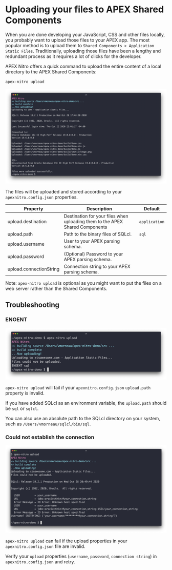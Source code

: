 # Uploading your files to APEX Shared Components

When you are done developing your JavaScript, CSS and other files locally, you probably want to upload those files to your APEX app. The most popular method is to upload them to `Shared Components > Application Static Files`. Traditionally, uploading those files have been a lengthy and redundant process as it requires a lot of clicks for the developer.

APEX Nitro offers a quick command to upload the entire content of a local directory to the APEX Shared Components:

```bash
apex-nitro upload
```

![command-upload](img/command-upload.png)

The files will be uploaded and stored according to your `apexnitro.config.json` properties.

| Property                | Description                                                                  | Default       |
| ----------------------- | ---------------------------------------------------------------------------- | ------------- |
| upload.destination      | Destination for your files when uploading them to the APEX Shared Components | `application` |
| upload.path             | Path to the binary files of SQLcl.                                           | `sql`       |
| upload.username         | User to your APEX parsing schema.                                            |
| upload.password         | (Optional) Password to your APEX parsing schema.                             |
| upload.connectionString | Connection string to your APEX parsing schema.                               |

Note: `apex-nitro upload` is optional as you might want to put the files on a web server rather than the Shared Components.

## Troubleshooting

### ENOENT

![upload-fail-1](img/upload-fail-1.png)

`apex-nitro upload` will fail if your `apexnitro.config.json` `upload.path` property is invalid.

If you have added SQLcl as an environment variable, the `upload.path` should be `sql` or `sqlcl`.

You can also use an absolute path to the SQLcl directory on your system, such as `/Users/vmorneau/sqlcl/bin/sql`.

### Could not establish the connection

![upload-fail-2](img/upload-fail-2.png)

`apex-nitro upload` can fail if the upload properties in your `apexnitro.config.json` file are invalid.

Verify your `upload` properties  (`username`, `password`, `connection string`) in `apexnitro.config.json` and retry.
